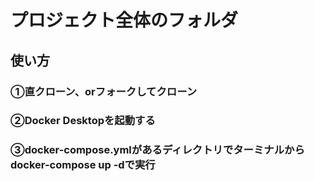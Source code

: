 # プロジェクト全体のフォルダ

## 使い方
 ### ①直クローン、orフォークしてクローン

 ### ②Docker Desktopを起動する

 ### ③docker-compose.ymlがあるディレクトリでターミナルからdocker-compose up -dで実行